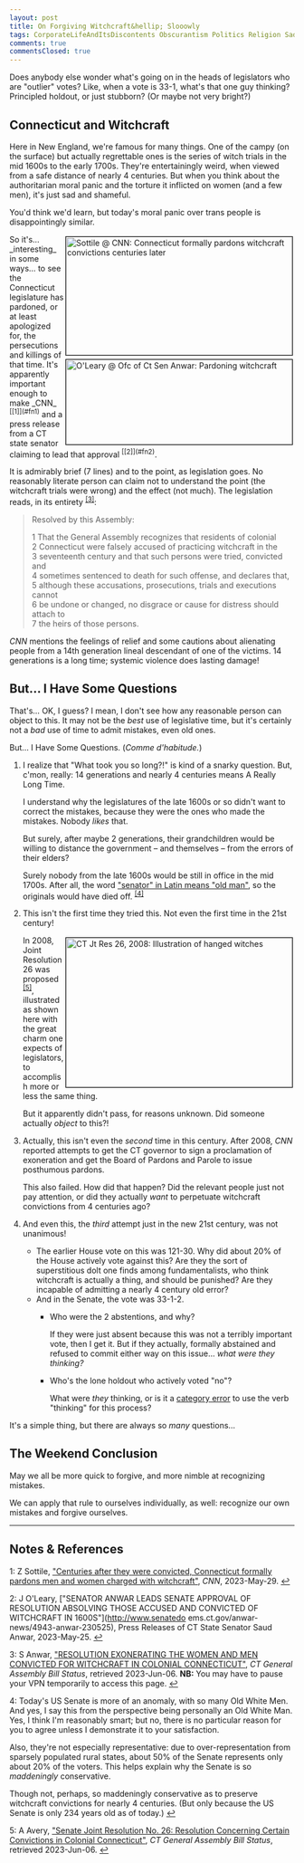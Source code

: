 ```yaml
---
layout: post
title: On Forgiving Witchcraft&hellip; Slooowly
tags: CorporateLifeAndItsDiscontents Obscurantism Politics Religion Sadness &Gammad;&Tau;&Phi;
comments: true
commentsClosed: true
---
```


Does anybody else wonder what's going on in the heads of legislators who are "outlier"
votes?  Like, when a vote is 33-1, what's that one guy thinking?  Principled holdout, or
just stubborn?  (Or maybe not very bright?)  

## Connecticut and Witchcraft  

Here in New England, we're famous for many things.  One of the campy (on the surface) but
actually regrettable ones is the series of witch trials in the mid 1600s to the early
1700s.  They're entertainingly weird, when viewed from a safe distance of nearly 4
centuries.  But when you think about the authoritarian moral panic and the torture it
inflicted on women (and a few men), it's just sad and shameful.  

You'd think we'd learn, but today's moral panic over trans people is disappointingly
similar.  

<img src="{{ site.baseurl }}/images/2023-06-06-forgiving-witchcraft-slowly-cnn-1.jpg" width="400" height="209" alt="Sottile @ CNN: Connecticut formally pardons witchcraft convictions centuries later" title="Sottile @ CNN: Connecticut formally pardons witchcraft convictions centuries later" style="float: right; margin: 3px 3px 3px 3px; border: 1px solid #000000;">
<img src="{{ site.baseurl }}/images/2023-06-06-forgiving-witchcraft-slowly-ct-sen-anwar.jpg" width="400" height="150" alt="O'Leary @ Ofc of Ct Sen Anwar: Pardoning witchcraft" title="O'Leary @ Ofc of Ct Sen Anwar: Pardoning witchcraft" style="float: right; margin: 3px 3px 3px 3px; border: 1px solid #000000;">
So it's&hellip; _interesting_ in some ways&hellip; to see the Connecticut legislature has
pardoned, or at least apologized for, the persecutions and killings of that time.  It's
apparently important enough to make _CNN_ <sup id="fn1a">[[1]](#fn1)</sup> and a press
release from a CT state senator claiming to lead that approval <sup id="fn2a">[[2]](#fn2)</sup>.

It is admirably brief (7 lines) and to the point, as legislation goes.  No reasonably literate
person can claim not to understand the point (the witchcraft trials were wrong) and the
effect (not much).  The legislation reads, in its entirety <sup id="fn3a">[[3]](#fn3)</sup>:  

> Resolved by this Assembly:  
>  
> 1 That the General Assembly recognizes that residents of colonial  
> 2 Connecticut were falsely accused of practicing witchcraft in the  
> 3 seventeenth century and that such persons were tried, convicted and  
> 4 sometimes sentenced to death for such offense, and declares that,  
> 5 although these accusations, prosecutions, trials and executions cannot  
> 6 be undone or changed, no disgrace or cause for distress should attach to  
> 7 the heirs of those persons.  

_CNN_ mentions the feelings of relief and some cautions about alienating people from a
14th generation lineal descendant of one of the victims.  14 generations is a long time;
systemic violence does lasting damage!  


## But&hellip; I Have Some Questions  

That's&hellip; OK, I guess?  I mean, I don't see how any reasonable person can object to
this.  It may not be the _best_ use of legislative time, but it's certainly not a _bad_
use of time to admit mistakes, even old ones.  

But&hellip; I Have Some Questions.  (_Comme d'habitude._)  

1. I realize that "What took you so long?!" is kind of a snarky question.  But, c'mon,
   really: 14 generations and nearly 4 centuries means A Really Long Time.  
   
   I understand why the legislatures of the late 1600s or so didn't want to correct the
   mistakes, because they were the ones who made the mistakes.  Nobody _likes_ that.  

   But surely, after maybe 2 generations, their grandchildren would be willing to distance
   the government &ndash; and themselves &ndash; from the errors of their elders?  

   Surely nobody from the late 1600s would be still in office in the mid 1700s.  After
   all, the word ["senator" in Latin means "old man"](https://en.wikipedia.org/wiki/Senate_of_the_Roman_Kingdom#:~:text=The%20word%20senate%20derives%20from,as%20%22Council%20of%20Elders%22.),
   so the originals would have died off. <sup id="fn4a">[[4]](#fn4)</sup>  

2. This isn't the first time they tried this.  Not even the first time in the 21st
   century!  

   <a href="{{ site.baseurl }}/images/2023-06-06-forgiving-witchcraft-slowly-ct-res-26-2008.jpg"><img src="{{ site.baseurl }}/images/2023-06-06-forgiving-witchcraft-slowly-ct-res-26-2008-thumb.jpg" width="400" height="264" alt="CT Jt Res 26, 2008: Illustration of hanged witches" title="CT Jt Res 26, 2008: Illustration of hanged witches" style="float: right; margin: 3px 3px 3px 3px; border: 1px solid #000000;"></a>
   In 2008, Joint Resolution 26 was proposed <sup id="fn5a">[[5]](#fn5)</sup>, illustrated
   as shown here with the great charm one expects of legislators, to accomplish more or
   less the same thing.  

   But it apparently didn't pass, for reasons unknown.  Did someone actually _object_ to
   this?!  

3. Actually, this isn't even the _second_ time in this century.  After 2008, _CNN_ reported
   attempts to get the CT governor to sign a proclamation of exoneration and get the Board
   of Pardons and Parole to issue posthumous pardons.  
   
   This also failed.  How did that happen?  Did the relevant people just not pay
   attention, or did they actually _want_ to perpetuate witchcraft convictions from 4
   centuries ago?  
    
4. And even this, the _third_ attempt just in the new 21st century, was not unanimous!  

   - The earlier House vote on this was 121-30.  Why did about 20% of the House actively
     vote against this?  Are they the sort of superstitious dolt one finds among
     fundamentalists, who think witchcraft is actually a thing, and should be punished?
     Are they incapable of admitting a nearly 4 century old error?  
   - And in the Senate, the vote was 33-1-2.  
     - Who were the 2 abstentions, and why?  

       If they were just absent because this was not a terribly important vote, then I get
       it.  But if they actually, formally abstained and refused to commit either way on
       this issue&hellip; _what were they thinking?_  

     - Who's the lone holdout who actively voted "no"?  
	 
	   What were _they_ thinking, or is it a
       [category error](https://en.wikipedia.org/wiki/Category_mistake)
       to use the verb "thinking" for this process?  

It's a simple thing, but there are always so _many_ questions&hellip;  


## The Weekend Conclusion  

May we all be more quick to forgive, and more nimble at recognizing mistakes.  

We can apply that rule to ourselves individually, as well: recognize our own mistakes and
forgive ourselves.  

---

## Notes &amp; References  

<!--
<sup id="fn1a">[[1]](#fn1)</sup>

<a id="fn1">1</a>: ***, ["***"](***), *** [↩](#fn1a)  

<a href="{{ site.baseurl }}/images/***">
  <img src="{{ site.baseurl }}/images/***" width="400" height="***" alt="***" title="***" style="float: right; margin: 3px 3px 3px 3px; border: 1px solid #000000;">
</a>

<a href="***">
  <img src="{{ site.baseurl }}/images/***" width="550" height="***" alt="***" title="***" style="margin: 3px 3px 3px 3px; border: 1px solid #000000;">
</a>

<iframe width="400" height="224" src="***" allow="accelerometer; encrypted-media; gyroscope; picture-in-picture" allowfullscreen style="float: right; margin: 3px 3px 3px 3px; border: 1px solid #000000;"></iframe>
-->

<a id="fn1">1</a>: Z Sottile, ["Centuries after they were convicted, Connecticut formally pardons men and women charged with witchcraft"](https://www.cnn.com/2023/05/29/us/connecticut-witch-trial-exoneration-trnd/index.html), _CNN_, 2023-May-29. [↩](#fn1a)  

<a id="fn2">2</a>: J O'Leary, ["SENATOR ANWAR LEADS SENATE APPROVAL OF RESOLUTION
ABSOLVING THOSE ACCUSED AND CONVICTED OF WITCHCRAFT IN 1600S"](http://www.senatedo ems.ct.gov/anwar-news/4943-anwar-230525), Press Releases of CT State Senator Saud Anwar, 2023-May-25.  [↩](#fn2a)  

<a id="fn3">3</a>: S Anwar, ["RESOLUTION EXONERATING THE WOMEN AND MEN CONVICTED FOR WITCHCRAFT IN COLONIAL CONNECTICUT"](https://www.cga.ct.gov/asp/CGABillStatus/cgabillstatus.asp?selBillType=Bill&bill_num=SJ00005&which_year=2023), _CT General Assembly Bill Status_, retrieved 2023-Jun-06.  __NB:__ You may have to pause your VPN temporarily to access this page.  [↩](#fn3a)  

<a id="fn4">4</a>: Today's US Senate is more of an anomaly, with so many Old White Men.
And yes, I say this from the perspective being personally an Old White Man.  Yes, I think
I'm reasonably smart; but no, there is no particular reason for you to agree unless I
demonstrate it to your satisfaction.  

Also, they're not especially representative: due to over-representation from sparsely
populated rural states, about 50% of the Senate represents only about 20% of the voters.
This helps explain why the Senate is so _maddeningly_ conservative.  

Though not, perhaps, so maddeningly conservative as to preserve witchcraft convictions for
nearly 4 centuries.  (But only because the US Senate is only 234 years old as of today.) [↩](#fn4a)   

<a id="fn5">5</a>: A Avery, ["Senate Joint Resolution No. 26: Resolution Concerning Certain Convictions in Colonial Connecticut"](https://www.cga.ct.gov/2008/JUDdata/tmy/2008SJ-00026-R000320-Adelaide%20J.%20Avery-TMY.PDF), _CT General Assembly Bill Status_, retrieved 2023-Jun-06. [↩](#fn5a)  
